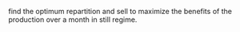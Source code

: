 find the optimum repartition and sell to maximize the benefits of the production over a month in still regime.
